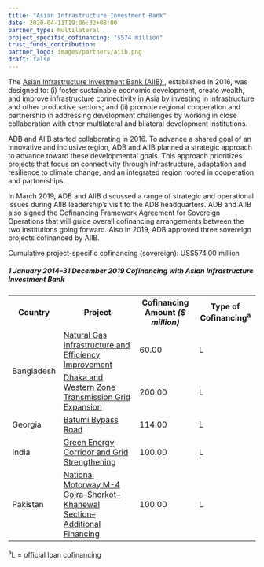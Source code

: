 ```yaml
---
title: "Asian Infrastructure Investment Bank"
date: 2020-04-11T19:06:32+08:00
partner_type: Multilateral
project_specific_cofinancing: "$574 million"
trust_funds_contribution: 
partner_logo: images/partners/aiib.png
draft: false
---
```

The <a href="https://www.aiib.org/en/index.html">Asian Infrastructure Investment Bank (AIIB) </a>, established in 2016, was designed to: (i) foster sustainable economic development, create wealth, and improve infrastructure connectivity in Asia by investing in infrastructure and other productive sectors; and (ii) promote regional cooperation and partnership in addressing development challenges by working in close collaboration with other multilateral and bilateral development institutions.  

ADB and AIIB started collaborating in 2016. To advance a shared goal of an innovative and inclusive region, ADB and AIIB planned a strategic approach to advance toward these developmental goals. This approach prioritizes projects that focus on connectivity through infrastructure, adaptation and resilience to climate change, and an integrated region rooted in cooperation and partnerships.  

In March 2019, ADB and AIIB discussed a range of strategic and operational issues during AIIB leadership’s visit to the ADB headquarters. ADB and AIIB also signed the Cofinancing Framework Agreement for Sovereign Operations that will guide overall cofinancing arrangements between the two institutions going forward. Also in 2019, ADB approved three sovereign projects cofinanced by AIIB.

Cumulative project-specific cofinancing (sovereign): US$574.00 million

##### _1 January 2014–31 December 2019_ Cofinancing with Asian Infrastructure Investment Bank

<table class="table dr-partner-table">
<tr>
<th>Country</th>
<th>Project</th>
<th>Cofinancing Amount <em>($ million)</em></th>
<th>Type of Cofinancing<sup>a</sup></th>
</tr>
<tr>
<td rowspan="2">Bangladesh</td>
<td><a href="http://www.adb.org/projects/45203-006/main" target="_blank">Natural Gas Infrastructure and Efficiency Improvement</a></td>
<td>60.00 </td>
<td>L</td>
</tr>

<tr>
<td><a href="http://www.adb.org/projects/51137-003/main" target="_blank">Dhaka and Western Zone Transmission Grid Expansion</a></td>
<td>200.00 </td>
<td>L</td>
</tr>

<tr>
<td>Georgia</td>
<td><a href="https://www.adb.org/projects/50064-001/main" target="_blank">Batumi Bypass Road</a></td>
<td>114.00 </td>
<td>L</td>
</tr>
<tr>
<td>India</td>
<td><a href="https://www.adb.org/projects/44426-016/main" target="_blank">Green Energy Corridor and Grid Strengthening</a></td>
<td>100.00 </td>
<td>L</td>
</tr>
<tr>
<td>Pakistan</td>
<td><a href="https://www.adb.org/projects/48402-002/main" target="_blank">National Motorway M-4 Gojra–Shorkot– Khanewal Section–Additional Financing</a></td>
<td>100.00 </td>
<td>L</td>
</tr>

</table>
<p class="dr-footnote"><sup>a</sup>L = official loan cofinancing</p>